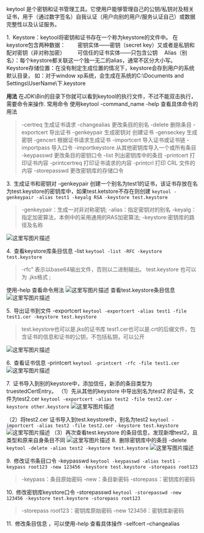 

keytool 是个密钥和证书管理工具。它使用户能够管理自己的公钥/私钥对及相关证书，用于（通过数字签名）自我认证（用户向别的用户/服务认证自己）或数据完整性以及认证服务。

1. Keystore：keytool将密钥和证书存在一个称为keystore的文件中。
   在keystore包含两种数据：
     密钥实体——密钥（secret key）又或者是私钥和配对密钥（非对称加密）
     可信任的证书实体——只包含公钥
    Alias（别名）：每个keystore都关联这一个独一无二的alias，通常不区分大小写。
    Keystore存储位置：在没有制定生成位置的情况下，keystore会存到用户的系统默认目录，
   如：对于window xp系统，会生成在系统的C:\Documents and Settings\UserName\下.keystore

**用法**
在JDK\Bin的目录下你就可以看到keytool的执行文件，不过不能双击执行，需要命令来操作.
常用命令 使用keytool -command_name -help 查看具体命令的用法

> -certreq 生成证书请求
> -changealias 更改条目的别名
> -delete 删除条目
> -exportcert 导出证书
> -genkeypair 生成密钥对 创建证书
> -genseckey 生成密钥
> -gencert 根据证书请求生成证书
> -importcert 导入证书或证书链
> -importpass 导入口令
> -importkeystore 从其他密钥库导入一个或所有条目
> -keypasswd 更改条目的密钥口令
> -list 列出密钥库中的条目
> -printcert 打印证书内容
> -printcertreq 打印证书请求的内容
> -printcrl 打印 CRL 文件的内容
> -storepasswd 更改密钥库的存储口令

3. 生成证书和密钥对 -genkeypair
   创建一个别名为test1的证书，该证书存放在名为test.keystore的密钥库中，如果test.ketstore不存在则创建
   `keytool -genkeypair -alias test1 -keyalg RSA -keystore test.keystore`

> -genkeypair：生成一对非对称密钥;
> -alias：指定密钥对的别名
> -keyalg：指定加密算法，本例中的采用通用的RAS加密算法;
> -keystore:密钥库的路径及名称

![这里写图片描述](https://img-blog.csdn.net/20180714165214123?watermark/2/text/aHR0cHM6Ly9ibG9nLmNzZG4ubmV0L25haW9vbmFp/font/5a6L5L2T/fontsize/400/fill/I0JBQkFCMA==/dissolve/70)

4. 查看keystore库条目信息 -list
`keytool -list -RFC -keystore test.keystore`

> -rfc” 表示以base64输出文件，否则以二进制输出。
> test.keystore 也可以为 .jks格式 ;

使用-help 查看命令用法
![这里写图片描述](https://img-blog.csdn.net/20180714165436430?watermark/2/text/aHR0cHM6Ly9ibG9nLmNzZG4ubmV0L25haW9vbmFp/font/5a6L5L2T/fontsize/400/fill/I0JBQkFCMA==/dissolve/70)
查看test.keystore条目信息
![这里写图片描述](https://img-blog.csdn.net/20180714165547657?watermark/2/text/aHR0cHM6Ly9ibG9nLmNzZG4ubmV0L25haW9vbmFp/font/5a6L5L2T/fontsize/400/fill/I0JBQkFCMA==/dissolve/70)

5. 导出证书到文件 -exportcert
`keytool -exportcert -alias test1 -file test1.cer -keystore test.keystore`

> test.keystore也可以是.jks的证书库
> test1.cer也可以是.crt的后缀文件，包含证书的信息和证书的公钥，不包括私钥，可以公开

![这里写图片描述](https://img-blog.csdn.net/20180714170254977?watermark/2/text/aHR0cHM6Ly9ibG9nLmNzZG4ubmV0L25haW9vbmFp/font/5a6L5L2T/fontsize/400/fill/I0JBQkFCMA==/dissolve/70)

6. 查看证书信息 -printcert
`keytool -printcert -rfc -file test1.cer`
![这里写图片描述](https://img-blog.csdn.net/20180714170424768?watermark/2/text/aHR0cHM6Ly9ibG9nLmNzZG4ubmV0L25haW9vbmFp/font/5a6L5L2T/fontsize/400/fill/I0JBQkFCMA==/dissolve/70)

7. 证书导入到别的keystore中，添加信任，新添的条目类型为truestedCertEntry。
（1）先从其他的keystore 中导出别名为test2 的证书，文件为test2.cer
`keytool -exportcert -alias test2 -file test2.cer -keystore other.keystore`
![这里写图片描述](https://img-blog.csdn.net/20180714170627830?watermark/2/text/aHR0cHM6Ly9ibG9nLmNzZG4ubmV0L25haW9vbmFp/font/5a6L5L2T/fontsize/400/fill/I0JBQkFCMA==/dissolve/70)

（2）将test2.cer 证书导入到test.keystore中，别名为test2
`keytool -importcert -alias test2 -file test2.cer -keystore test.keystore`
![这里写图片描述](https://img-blog.csdn.net/20180714170840216?watermark/2/text/aHR0cHM6Ly9ibG9nLmNzZG4ubmV0L25haW9vbmFp/font/5a6L5L2T/fontsize/400/fill/I0JBQkFCMA==/dissolve/70)
（3）再次查看test.keystore 的条目信息，发现新增test2，且类型和原来自身条目不同
![这里写图片描述](https://img-blog.csdn.net/20180714171007651?watermark/2/text/aHR0cHM6Ly9ibG9nLmNzZG4ubmV0L25haW9vbmFp/font/5a6L5L2T/fontsize/400/fill/I0JBQkFCMA==/dissolve/70)
8. 删除密钥库中的条目 -delete
`keytool -delete -alias test2 -keystore test.keystore`
![这里写图片描述](https://img-blog.csdn.net/2018071417110265?watermark/2/text/aHR0cHM6Ly9ibG9nLmNzZG4ubmV0L25haW9vbmFp/font/5a6L5L2T/fontsize/400/fill/I0JBQkFCMA==/dissolve/70)

9. 修改证书条目口令 -keypasswd
`keytool -keypasswd -alias test1 -keypass root123 -new 123456 -keystore test.keystore -storepass root123`

> -keypass：条目原始密码
> -new：条目新密码
> -storepass：密钥库的密码

10. 修改密钥库keystore口令 -storepasswd
    `keytool -storepasswd -new 123456 -keystore test.keystore -storepass root123`

> -storepass root123：密钥库原始密码
> -new 123456：密钥库新密码

11. 修改条目信息 ，可以使用-help 查看具体操作
-selfcert –changealias